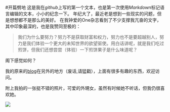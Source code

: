 #开篇劈地
这是我在*github*上写的第一个文本，也是第一次使用*Markdown*标记语言编辑的文本，小小的纪念一下。
年纪大了，最近老是想到一些现实的问题，但是想想都不是那么的美好。
在我钟爱的One杂志看到了不少支撑我亢奋的文字，其中印象最深的，也是我赞同至极的：
>我们为什么要努力？努力不是获取财富和权力，努力也不是要超越别人，努力是我们体验一个更大的未知世界的欲望驱使。用白话讲呢，就是我们吃过煎饼，但我们还想尝尝（体验）一下煎饼果子是什么味道呢？

阁下感觉如何？

我的原来的[blog](http://blog.csdn.net/zhangbinfly)在另外的地方（废话,请猛戳），上面有很多有趣的东西，欢迎访问。

附上我拍的一张挺不错的照片，可爱的外甥女，虽然有时候她不听话，但我仍很喜欢她。

![](http://img.blog.csdn.net/20140105132616171?watermark/2/text/aHR0cDovL2Jsb2cuY3Nkbi5uZXQvWkhBTkdCSU5GTFk=/font/5a6L5L2T/fontsize/400/fill/I0JBQkFCMA==/dissolve/70/gravity/Center)